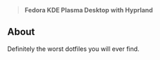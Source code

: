 > **Fedora KDE Plasma Desktop with Hyprland**

## About

Definitely the worst dotfiles you will ever find.
